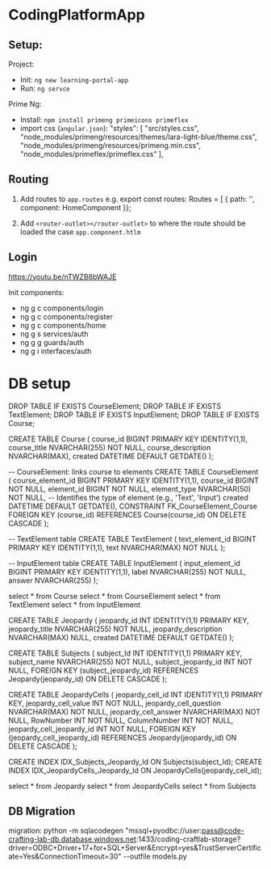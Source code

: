 # CodingPlatformApp

## Setup:

Project:
* Init: `ng new learning-portal-app`
* Run: `ng servce`

Prime Ng:
* Install: `npm install primeng primeicons primeflex`
* import css (`angular.json`):
                "styles": [
              "src/styles.css",
              "node_modules/primeng/resources/themes/lara-light-blue/theme.css",
              "node_modules/primeng/resources/primeng.min.css",
              "node_modules/primeflex/primeflex.css"
            ],

## Routing
1. Add routes to `app.routes` 
    e.g.
        export const routes: Routes = [
    {
        path: '',
        component: HomeComponent
    }};

2. Add `<router-outlet></router-outlet>` to where the route should be loaded
    the case `app.component.htlm`

## Login
https://youtu.be/nTWZB8bWAJE

Init components:
* ng g c components/login
* ng g c components/register
* ng g c components/home
* ng g s services/auth
* ng g g guards/auth
* ng g i interfaces/auth

# DB setup
DROP TABLE IF EXISTS CourseElement;
DROP TABLE IF EXISTS TextElement;
DROP TABLE IF EXISTS InputElement;
DROP TABLE IF EXISTS Course;

CREATE TABLE Course (
    course_id BIGINT PRIMARY KEY IDENTITY(1,1), 
    course_title NVARCHAR(255) NOT NULL, 
    course_description NVARCHAR(MAX), 
    created DATETIME DEFAULT GETDATE() 
);

-- CourseElement: links course to elements
CREATE TABLE CourseElement (
    course_element_id BIGINT PRIMARY KEY IDENTITY(1,1), 
    course_id BIGINT NOT NULL, 
    element_id BIGINT NOT NULL, 
    element_type NVARCHAR(50) NOT NULL, -- Identifies the type of element (e.g., 'Text', 'Input')
    created DATETIME DEFAULT GETDATE(), 
    CONSTRAINT FK_CourseElement_Course FOREIGN KEY (course_id) REFERENCES Course(course_id) ON DELETE CASCADE
);

-- TextElement table
CREATE TABLE TextElement (
    text_element_id BIGINT PRIMARY KEY IDENTITY(1,1), 
    text NVARCHAR(MAX) NOT NULL
);

-- InputElement table
CREATE TABLE InputElement (
    input_element_id BIGINT PRIMARY KEY IDENTITY(1,1), 
    label NVARCHAR(255) NOT NULL, 
    answer NVARCHAR(255)
);


select * from Course
select * from CourseElement
select * from TextElement
select * from InputElement

CREATE TABLE Jeopardy (
    jeopardy_id INT IDENTITY(1,1) PRIMARY KEY,
    jeopardy_title NVARCHAR(255) NOT NULL,
    jeopardy_description NVARCHAR(MAX) NULL,
    created DATETIME DEFAULT GETDATE()
);

CREATE TABLE Subjects (
    subject_Id INT IDENTITY(1,1) PRIMARY KEY,
    subject_name NVARCHAR(255) NOT NULL,
    subject_jeopardy_id INT NOT NULL,
    FOREIGN KEY (subject_jeopardy_id) REFERENCES Jeopardy(jeopardy_id) ON DELETE CASCADE
);

CREATE TABLE JeopardyCells (
    jeopardy_cell_id INT IDENTITY(1,1) PRIMARY KEY,
    jeopardy_cell_value INT NOT NULL,
    jeopardy_cell_question NVARCHAR(MAX) NOT NULL,
    jeopardy_cell_answer NVARCHAR(MAX) NOT NULL,
    RowNumber INT NOT NULL,
    ColumnNumber INT NOT NULL,
    jeopardy_cell_jeopardy_id INT NOT NULL,
    FOREIGN KEY (jeopardy_cell_jeopardy_id) REFERENCES Jeopardy(jeopardy_id) ON DELETE CASCADE
);

CREATE INDEX IDX_Subjects_Jeopardy_Id ON Subjects(subject_Id);
CREATE INDEX IDX_JeopardyCells_Jeopardy_Id ON JeopardyCells(jeopardy_cell_id);

select * from Jeopardy
select * from JeopardyCells
select * from Subjects

## DB Migration

migration:
python -m sqlacodegen "mssql+pyodbc://user:pass@code-crafting-lab-db.database.windows.net:1433/coding-craftlab-storage?driver=ODBC+Driver+17+for+SQL+Server&Encrypt=yes&TrustServerCertificate=Yes&ConnectionTimeout=30" --outfile models.py   